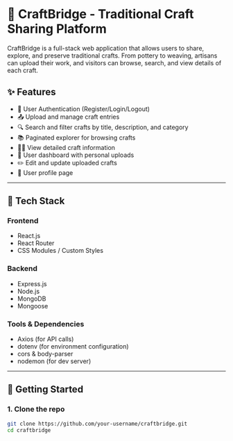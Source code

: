 # 🧵 CraftBridge - Traditional Craft Sharing Platform

CraftBridge is a full-stack web application that allows users to share, explore, and preserve traditional crafts. From pottery to weaving, artisans can upload their work, and visitors can browse, search, and view details of each craft.

## ✨ Features

- 🔐 User Authentication (Register/Login/Logout)
- 📤 Upload and manage craft entries
- 🔍 Search and filter crafts by title, description, and category
- 📚 Paginated explorer for browsing crafts
- 🧑‍🎨 View detailed craft information
- 🧾 User dashboard with personal uploads
- ✏️ Edit and update uploaded crafts
- 👤 User profile page

---

## 📂 Tech Stack

### Frontend
- React.js
- React Router
- CSS Modules / Custom Styles

### Backend
- Express.js
- Node.js
- MongoDB
- Mongoose

### Tools & Dependencies
- Axios (for API calls)
- dotenv (for environment configuration)
- cors & body-parser
- nodemon (for dev server)

---

## 🚀 Getting Started

### 1. Clone the repo
```bash
git clone https://github.com/your-username/craftbridge.git
cd craftbridge
